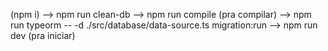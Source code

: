 (npm i)
--> npm run clean-db
--> npm run compile (pra compilar)
--> npm run typeorm -- -d ./src/database/data-source.ts migration:run
--> npm run dev (pra iniciar)
